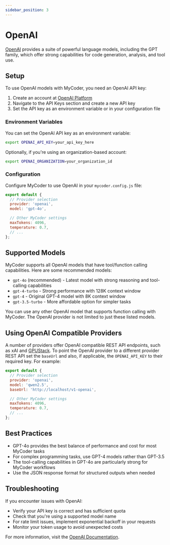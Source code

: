 ```yaml
---
sidebar_position: 3
---
```


# OpenAI

[OpenAI](https://openai.com/) provides a suite of powerful language models, including the GPT family, which offer strong capabilities for code generation, analysis, and tool use.

## Setup

To use OpenAI models with MyCoder, you need an OpenAI API key:

1. Create an account at [OpenAI Platform](https://platform.openai.com/)
2. Navigate to the API Keys section and create a new API key
3. Set the API key as an environment variable or in your configuration file

### Environment Variables

You can set the OpenAI API key as an environment variable:

```bash
export OPENAI_API_KEY=your_api_key_here
```

Optionally, if you're using an organization-based account:

```bash
export OPENAI_ORGANIZATION=your_organization_id
```

### Configuration

Configure MyCoder to use OpenAI in your `mycoder.config.js` file:

```javascript
export default {
  // Provider selection
  provider: 'openai',
  model: 'gpt-4o',

  // Other MyCoder settings
  maxTokens: 4096,
  temperature: 0.7,
  // ...
};
```

## Supported Models

MyCoder supports all OpenAI models that have tool/function calling capabilities. Here are some recommended models:

- `gpt-4o` (recommended) - Latest model with strong reasoning and tool-calling capabilities
- `gpt-4-turbo` - Strong performance with 128K context window
- `gpt-4` - Original GPT-4 model with 8K context window
- `gpt-3.5-turbo` - More affordable option for simpler tasks

You can use any other OpenAI model that supports function calling with MyCoder. The OpenAI provider is not limited to just these listed models.

## Using OpenAI Compatible Providers

A number of providers offer OpenAI compatible REST API endpoints, such as xAI and [GPUStack](https://gpustack.ai). To point the OpenAI provider to a different provider REST API set the `baseUrl` and also, if applicable, the `OPENAI_API_KEY` to their required key. For example:

```javascript
export default {
  // Provider selection
  provider: 'openai',
  model: 'qwen2.5',
  baseUrl: 'http://localhost/v1-openai',

  // Other MyCoder settings
  maxTokens: 4096,
  temperature: 0.7,
  // ...
};
```

## Best Practices

- GPT-4o provides the best balance of performance and cost for most MyCoder tasks
- For complex programming tasks, use GPT-4 models rather than GPT-3.5
- The tool-calling capabilities in GPT-4o are particularly strong for MyCoder workflows
- Use the JSON response format for structured outputs when needed

## Troubleshooting

If you encounter issues with OpenAI:

- Verify your API key is correct and has sufficient quota
- Check that you're using a supported model name
- For rate limit issues, implement exponential backoff in your requests
- Monitor your token usage to avoid unexpected costs

For more information, visit the [OpenAI Documentation](https://platform.openai.com/docs/).
